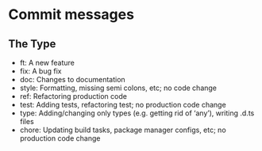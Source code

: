 # Commit messages

## The Type

- ft: A new feature
- fix: A bug fix
- doc: Changes to documentation
- style: Formatting, missing semi colons, etc; no code change
- ref: Refactoring production code
- test: Adding tests, refactoring test; no production code change
- type: Adding/changing only types (e.g. getting rid of ‘any’), writing .d.ts files
- chore: Updating build tasks, package manager configs, etc; no production code change
